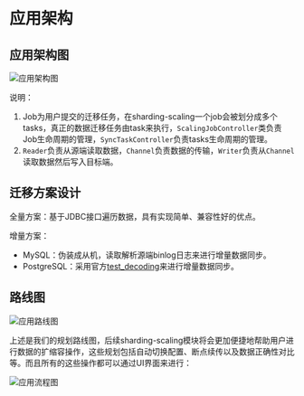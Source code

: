 # 应用架构

## 应用架构图
![应用架构图](https://github.com/apache/incubator-shardingsphere/blob/sharding-scaling/sharding-scaling/src/resources/ControllerProcess.png)

说明：
1. Job为用户提交的迁移任务，在sharding-scaling一个job会被划分成多个tasks，真正的数据迁移任务由task来执行，`ScalingJobController`类负责Job生命周期的管理，`SyncTaskController`负责tasks生命周期的管理。
2. `Reader`负责从源端读取数据，`Channel`负责数据的传输，`Writer`负责从`Channel`读取数据然后写入目标端。

## 迁移方案设计
全量方案：基于JDBC接口遍历数据，具有实现简单、兼容性好的优点。

增量方案：

- MySQL：伪装成从机，读取解析源端binlog日志来进行增量数据同步。
- PostgreSQL：采用官方[test_decoding](https://www.postgresql.org/docs/9.4/test-decoding.html)来进行增量数据同步。

## 路线图
![应用路线图](https://github.com/apache/incubator-shardingsphere/blob/sharding-scaling/sharding-scaling/src/resources/roadmap.png)

上述是我们的规划路线图，后续sharding-scaling模块将会更加便捷地帮助用户进行数据的扩缩容操作，这些规划包括自动切换配置、断点续传以及数据正确性对比等。而且所有的这些操作都可以通过UI界面来进行：

![应用流程图](https://github.com/apache/incubator-shardingsphere/blob/sharding-scaling/sharding-scaling/src/resources/workflow.png)

